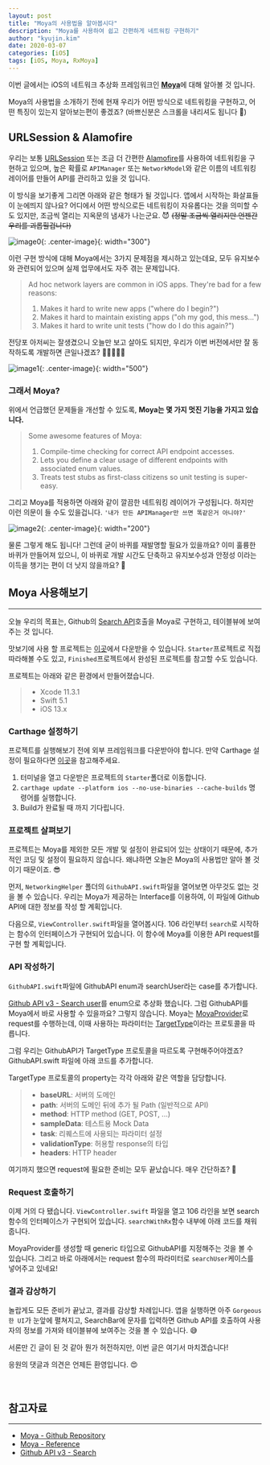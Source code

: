 ```yaml
---
layout: post
title: "Moya의 사용법을 알아봅시다"
description: "Moya를 사용하여 쉽고 간편하게 네트워킹 구현하기"
author: "kyujin.kim"
date: 2020-03-07
categories: [iOS]
tags: [iOS, Moya, RxMoya]
---
```


이번 글에서는 iOS의 네트워크 추상화 프레임워크인 [**Moya**](https://github.com/Moya/Moya)에 대해 알아볼 것 입니다.

Moya의 사용법을 소개하기 전에 현재 우리가 어떤 방식으로 네트워킹을 구현하고, 어떤 특징이 있는지 알아보는편이 좋겠죠? (바쁘신분은 스크롤을 내리셔도 됩니다 🥺)

## URLSession & Alamofire
우리는 보통 [URLSession](https://developer.apple.com/documentation/foundation/urlsession) 또는 조금 더 간편한 [Alamofire](https://github.com/Alamofire/Alamofire)를 사용하여 네트워킹을 구현하고 있으며, 높은 확률로 `APIManager` 또는 `NetworkModel`와 같은 이름의 네트워킹 레이어를 만들어 API를 관리하고 있을 것 입니다.

<script src="https://gist.github.com/Mildwhale/05e9992e99e1d031c9c18e4660dda612.js"></script>

이 방식을 보기좋게 그리면 아래와 같은 형태가 될 것입니다. 앱에서 시작하는 화살표들이 눈에띄지 않나요? 어디에서 어떤 방식으로든 네트워킹이 자유롭다는 것을 의미할 수도 있지만, 조금씩 열리는 지옥문의 냄새가 나는군요. 😈 ~~(정말 조금씩 열리지만 언젠간 우리를 괴롭힐겁니다)~~

![image0](/Assets/images/getting-started-with-moya/myapplayer.png){: .center-image}{: width="300"}

이런 구현 방식에 대해 Moya에서는 3가지 문제점을 제시하고 있는데요, 모두 유지보수와 관련되어 있으며 실제 업무에서도 자주 겪는 문제입니다.
>Ad hoc network layers are common in iOS apps. They're bad for a few reasons:  
> 1. Makes it hard to write new apps ("where do I begin?")
> 2. Makes it hard to maintain existing apps ("oh my god, this mess...")
> 3. Makes it hard to write unit tests ("how do I do this again?")

전당포 아저씨는 잘생겼으니 오늘만 보고 살아도 되지만, 우리가 이번 버전에서만 잘 동작하도록 개발하면 큰일나겠죠? 🦑🦑🦑🦑🦑

![image1](/Assets/images/getting-started-with-moya/oneday.png){: .center-image}{: width="500"}

### 그래서 Moya?
위에서 언급했던 문제들을 개선할 수 있도록, **Moya는 몇 가지 멋진 기능을 가지고 있습니다.**

> Some awesome features of Moya:
> 1. Compile-time checking for correct API endpoint accesses.
> 2. Lets you define a clear usage of different endpoints with associated enum values.
> 3. Treats test stubs as first-class citizens so unit testing is super-easy.

그리고 Moya를 적용하면 아래와 같이 깔끔한 네트워킹 레이어가 구성됩니다. 하지만 이런 의문이 들 수도 있을겁니다. `'내가 만든 APIManager만 쓰면 똑같은거 아니야?'`

![image2](/Assets/images/getting-started-with-moya/moyalayer.png){: .center-image}{: width="200"}
 
물론 그렇게 해도 됩니다! 그런데 굳이 바퀴를 재발명할 필요가 있을까요? 이미 훌륭한 바퀴가 만들어져 있으니, 이 바퀴로 개발 시간도 단축하고 유지보수성과 안정성 이라는 이득을 챙기는 편이 더 낫지 않을까요? 🧐

## Moya 사용해보기

---

오늘 우리의 목표는, Github의 [Search API](https://developer.github.com/v3/search/#search-users)호출을 Moya로 구현하고, 테이블뷰에 보여주는 것 입니다.

맛보기에 사용 할 프로젝트는 [이곳](https://github.com/Mildwhale/Getting-Started-With-Moya)에서 다운받을 수 있습니다. `Starter`프로젝트로 직접 따라해볼 수도 있고, `Finished`프로젝트에서 완성된 프로젝트를 참고할 수도 있습니다.

프로젝트는 아래와 같은 환경에서 만들어졌습니다.

> * Xcode 11.3.1
> * Swift 5.1
> * iOS 13.x

### Carthage 설정하기
프로젝트를 실행해보기 전에 외부 프레임워크를 다운받아야 합니다. 만약 Carthage 설정이 필요하다면 [이곳](https://github.com/Carthage/Carthage#installing-carthage)을 참고해주세요.

1. 터미널을 열고 다운받은 프로젝트의 `Starter`폴더로 이동합니다.
2. `carthage update --platform ios --no-use-binaries --cache-builds` 명령어를 실행합니다.
3. Build가 완료될 때 까지 기다립니다.

### 프로젝트 살펴보기
프로젝트는 Moya를 제외한 모든 개발 및 설정이 완료되어 있는 상태이기 때문에, 추가적인 코딩 및 설정이 필요하지 않습니다. 왜냐하면 오늘은 Moya의 사용법만 알아 볼 것이기 때문이죠. 😎

먼저, `NetworkingHelper` 폴더의 `GithubAPI.swift`파일을 열어보면 아무것도 없는 것을 볼 수 있습니다. 우리는 Moya가 제공하는 Interface를 이용하여, 이 파일에 Github API에 대한 정보를 작성 할 계획입니다.

다음으로, `ViewController.swift`파일을 열어봅시다. 106 라인부터 `search`로 시작하는 함수의 인터페이스가 구현되어 있습니다. 이 함수에 Moya를 이용한 API request를 구현 할 계획입니다.

### API 작성하기
`GithubAPI.swift`파일에 GithubAPI enum과 searchUser라는 case를 추가합니다.

<script src="https://gist.github.com/Mildwhale/d4861d4daab119965afa8f1c81605b7a.js"></script>

[Github API v3 - Search user](https://developer.github.com/v3/search/#search-users)를 enum으로 추상화 했습니다. 그럼 GithubAPI를 Moya에서 바로 사용할 수 있을까요? 그렇지 않습니다. Moya는 [MoyaProvider](https://moya.github.io/Classes/MoyaProvider.html)로 request를 수행하는데, 이때 사용하는 파라미터는 [TargetType](https://moya.github.io/Protocols/TargetType.html)이라는 프로토콜을 따릅니다.

그럼 우리는 GithubAPI가 TargetType 프로토콜을 따르도록 구현해주어야겠죠? GithubAPI.swift 파일에 아래 코드를 추가합니다.

<script src="https://gist.github.com/Mildwhale/20858301629b0e2096caeef3a386655d.js"></script>

TargetType 프로토콜의 property는 각각 아래와 같은 역할을 담당합니다.
> * **baseURL**: 서버의 도메인
> * **path**: 서버의 도메인 뒤에 추가 될 Path (일반적으로 API)
> * **method**: HTTP method (GET, POST, ...)
> * **sampleData**: 테스트용 Mock Data
> * **task**: 리퀘스트에 사용되는 파라미터 설정
> * **validationType**: 허용할 response의 타입
> * **headers**: HTTP header

여기까지 했으면 request에 필요한 준비는 모두 끝났습니다. 매우 간단하죠? 👏

### Request 호출하기
이제 거의 다 됐습니다. `ViewController.swift` 파일을 열고 106 라인을 보면 search 함수의 인터페이스가 구현되어 있습니다. `searchWithRx`함수 내부에 아래 코드를 채워줍니다.

<script src="https://gist.github.com/Mildwhale/2ca483d60f3ffa44962aec7782725dcd.js"></script>

MoyaProvider를 생성할 때 generic 타입으로 GithubAPI를 지정해주는 것을 볼 수 있습니다. 그리고 바로 아래에서는 request 함수의 파라미터로 `searchUser`케이스를 넣어주고 있네요!

### 결과 감상하기
놀랍게도 모든 준비가 끝났고, 결과를 감상할 차례입니다. 앱을 실행하면 아주 `Gorgeous한 UI`가 눈앞에 펼쳐지고, SearchBar에 문자를 입력하면 Github API를 호출하여 사용자의 정보를 가져와 테이블뷰에 보여주는 것을 볼 수 있습니다. 😅

서론만 긴 글이 된 것 같아 뭔가 허전하지만, 이번 글은 여기서 마치겠습니다!  

응원의 댓글과 의견은 언제든 환영입니다. 😍

<br>

## 참고자료

---

* [Moya - Github Repository](https://github.com/Moya/Moya)
* [Moya - Reference](https://moya.github.io/index.html)
* [Github API v3 - Search](https://developer.github.com/v3/search)